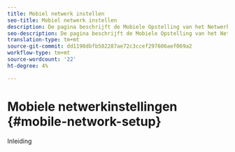 ```yaml
---
title: Mobiel netwerk instellen
seo-title: Mobiel netwerk instellen
description: De pagina beschrijft de Mobiele Opstelling van het Netwerk
seo-description: De pagina beschrijft de Mobiele Opstelling van het Netwerk
translation-type: tm+mt
source-git-commit: dd1198dbfb502287ae72c3ccef297606aef069a2
workflow-type: tm+mt
source-wordcount: '22'
ht-degree: 4%

---
```



# Mobiele netwerkinstellingen {#mobile-network-setup}

Inleiding

